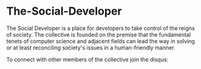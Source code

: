 # The-Social-Developer
The Social Developer is a place for developers to take control of the reigns of society. The collective is founded on the premise that the fundamental tenets of computer science and adjacent fields can lead the way in solving or at least reconciling society's issues in a human-friendly manner.

To connect with other members of the collective join the disqus: 
